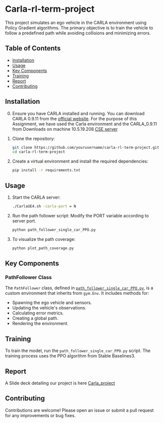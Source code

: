 # Carla-rl-term-project

This project simulates an ego vehicle in the CARLA environment using Policy Gradient algorithms. The primary objective is to train the vehicle to follow a predefined path while avoiding collisions and minimizing errors.

## Table of Contents

- [Installation](#installation)
- [Usage](#usage)
- [Key Components](#key-components)
- [Training](#training)
- [Report](#report)
- [Contributing](#contributing)

## Installation

0. Ensure you have CARLA installed and running. You can download CARLA 0.9.11 from the [official website](https://carla.org/). For the purpose of this Assignment, we have used the Carla environment and the CARLA_0.9.11 from Downloads on machine 10.5.19.208 [CSE server](https://cse.iitkgp.ac.in)

1. Clone the repository:

    ```sh
    git clone https://github.com/yourusername/carla-rl-term-project.git
    cd carla-rl-term-project
    ```

2. Create a virtual environment and install the required dependencies:

    ```sh
    pip install -r requirements.txt
    ```


## Usage

1. Start the CARLA server:

    ```sh
    ./CarlaUE4.sh -carla-port = N 
    ```

2. Run the path follower script:
   Modify the PORT variable according to server port.

    ```sh
    python path_follower_single_car_PPO.py
    ```

3. To visualize the path coverage:

    ```sh
    python plot_path_coverage.py
    ```

## Key Components

### PathFollower Class

The `PathFollower` class, defined in [`path_follower_single_car_PPO.py`](path_follower_single_car_PPO.py), is a custom environment that inherits from `gym.Env`. It includes methods for:

- Spawning the ego vehicle and sensors.
- Updating the vehicle's observations.
- Calculating error metrics.
- Creating a global path.
- Rendering the environment.

## Training

To train the model, run the `path_follower_single_car_PPO.py` script. The training process uses the PPO algorithm from Stable Baselines3.

## Report

A Slide deck detailing our project is here [Carla_project](https://docs.google.com/presentation/d/1MZAcfWyvwZUJmLB7GDXJsITIpzXlAZfGfI5yXd8f-pM/edit#slide=id.g31ae0f21128_0_140)

## Contributing

Contributions are welcome! Please open an issue or submit a pull request for any improvements or bug fixes.


